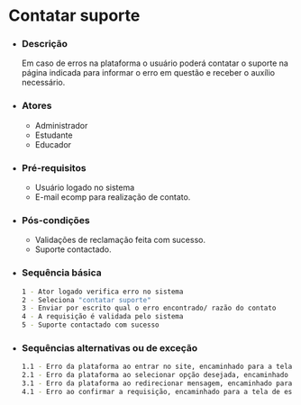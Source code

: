 # Contatar suporte

- ### Descrição 
    Em caso de erros na plataforma o usuário poderá contatar o suporte na página indicada para informar o erro em questão e receber o auxílio necessário.

- ### Atores 
    - Administrador
    - Estudante
    - Educador

- ### Pré-requisitos 
    - Usuário logado no sistema
    - E-mail ecomp para realização de contato.

- ### Pós-condições
    - Validações de reclamação feita com sucesso.
    - Suporte contactado.
    
- ### Sequência básica
    ```sh
    1 - Ator logado verifica erro no sistema
    2 - Seleciona "contatar suporte"
    3 - Enviar por escrito qual o erro encontrado/ razão do contato
    4 - A requisição é validada pelo sistema
    5 - Suporte contactado com sucesso
    ```
    
- ### Sequências alternativas ou de exceção

    ```sh
    1.1 - Erro da plataforma ao entrar no site, encaminhado para a tela de espera/contato suporte
    2.1 - Erro da plataforma ao selecionar opção desejada, encaminhado para a tela de espera/contato suporte
    3.1 - Erro da plataforma ao redirecionar mensagem, encaminhado para a tela de espera/contato suporte
    4.1 - Erro ao confirmar a requisição, encaminhado para a tela de espera/contato suporte
    ```
